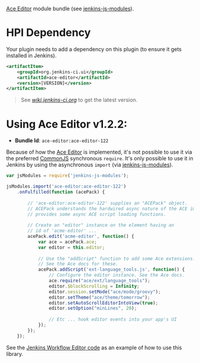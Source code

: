 [Ace Editor] module bundle (see [jenkins-js-modules]).

# HPI Dependency
Your plugin needs to add a dependency on this plugin (to ensure it gets installed in Jenkins). 

```xml
<artifactItem>
    <groupId>org.jenkins-ci.ui</groupId>
    <artifactId>ace-editor</artifactId>
    <version>[VERSION]</version>
</artifactItem>
```

> See _[wiki.jenkins-ci.org](https://wiki.jenkins-ci.org/display/JENKINS/ACE+Editor+Plugin)_ to get the latest version.

# Using Ace Editor v1.2.2:

* __Bundle Id__: `ace-editor:ace-editor-122`

Because of how the [Ace Editor] is implemented, it's not possible to use it via the preferred [CommonJS]
synchronous `require`. It's only possible to use it in Jenkins by using the asynchronous `import`
(via [jenkins-js-modules]).

```javascript
var jsModules = require('jenkins-js-modules');

jsModules.import('ace-editor:ace-editor-122')
    .onFulfilled(function (acePack) {
        
        // 'ace-editor:ace-editor-122' supplies an "ACEPack" object.
        // ACEPack understands the hardwired async nature of the ACE impl and so
        // provides some async ACE script loading functions.
        
        // Create an "editor" instance on the element having an
        // id of 'acme-editor' ...
        acePack.edit('acme-editor', function() {
            var ace = acePack.ace;
            var editor = this.editor;
            
            // Use the "addScript" function to add some Ace extensions.
            // See the Ace docs for these.
            acePack.addScript('ext-language_tools.js', function() {
                // Configure the editor instance. See the Ace docs.
                ace.require("ace/ext/language_tools");                
                editor.$blockScrolling = Infinity;
                editor.session.setMode("ace/mode/groovy");
                editor.setTheme("ace/theme/tomorrow");
                editor.setAutoScrollEditorIntoView(true);
                editor.setOption("minLines", 20);
                
                // Etc ... hook editor events into your app's UI
            });            
        });
    });
```

See the [Jenkins Workflow Editor code](https://github.com/jenkinsci/workflow-cps-plugin/blob/master/src/main/js/workflow-editor.js)
as an example of how to use this library.

[Ace Editor]: https://ace.c9.io
[CommonJS]: http://www.commonjs.org/
[jenkins-js-builder]: https://github.com/tfennelly/jenkins-js-builder
[jenkins-js-modules]: https://github.com/tfennelly/jenkins-js-modules
